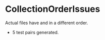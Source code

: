 # CollectionOrderIssues

Actual files have <Results> and <RelatedItems> in a different order.

- 5 test pairs generated.
